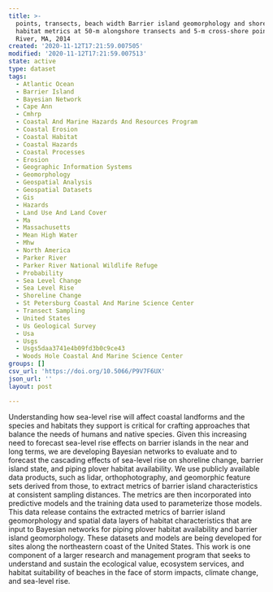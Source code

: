 ```yaml
---
title: >-
  points, transects, beach width Barrier island geomorphology and shorebird
  habitat metrics at 50-m alongshore transects and 5-m cross-shore points Parker
  River, MA, 2014
created: '2020-11-12T17:21:59.007505'
modified: '2020-11-12T17:21:59.007513'
state: active
type: dataset
tags:
  - Atlantic Ocean
  - Barrier Island
  - Bayesian Network
  - Cape Ann
  - Cmhrp
  - Coastal And Marine Hazards And Resources Program
  - Coastal Erosion
  - Coastal Habitat
  - Coastal Hazards
  - Coastal Processes
  - Erosion
  - Geographic Information Systems
  - Geomorphology
  - Geospatial Analysis
  - Geospatial Datasets
  - Gis
  - Hazards
  - Land Use And Land Cover
  - Ma
  - Massachusetts
  - Mean High Water
  - Mhw
  - North America
  - Parker River
  - Parker River National Wildlife Refuge
  - Probability
  - Sea Level Change
  - Sea Level Rise
  - Shoreline Change
  - St Petersburg Coastal And Marine Science Center
  - Transect Sampling
  - United States
  - Us Geological Survey
  - Usa
  - Usgs
  - Usgs5daa3741e4b09fd3b0c9ce43
  - Woods Hole Coastal And Marine Science Center
groups: []
csv_url: 'https://doi.org/10.5066/P9V7F6UX'
json_url: ''
layout: post

---
```

Understanding how sea-level rise will affect coastal landforms and the species and habitats they support is critical for crafting approaches that balance the needs of humans and native species. Given this increasing need to forecast sea-level rise effects on barrier islands in the near and long terms, we are developing Bayesian networks to evaluate and to forecast the cascading effects of sea-level rise on shoreline change, barrier island state, and piping plover habitat availability. We use publicly available data products, such as lidar, orthophotography, and geomorphic feature sets derived from those, to extract metrics of barrier island characteristics at consistent sampling distances. The metrics are then incorporated into predictive models and the training data used to parameterize those models. This data release contains the extracted metrics of barrier island geomorphology and spatial data layers of habitat characteristics that are input to Bayesian networks for piping plover habitat availability and barrier island geomorphology. These datasets and models are being developed for sites along the northeastern coast of the United States. This work is one component of a larger research and management program that seeks to understand and sustain the ecological value, ecosystem services, and habitat suitability of beaches in the face of storm impacts, climate change, and sea-level rise.

